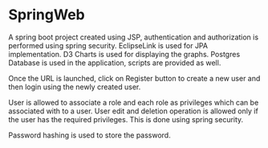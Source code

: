 # SpringWeb
A spring boot project created using JSP, authentication and authorization is performed using spring security.
EclipseLink is used for JPA implementation.
D3 Charts is used for displaying the graphs.
Postgres Database is used in the application, scripts are provided as well.

Once the URL is launched, click on Register button to create a new user and then login using the newly created user.

User is allowed to associate a role and each role as privileges which can be associated with to a user.
User edit and deletion operation is allowed only if the user has the required privileges. This is done using spring security.

Password hashing is used to store the password.
